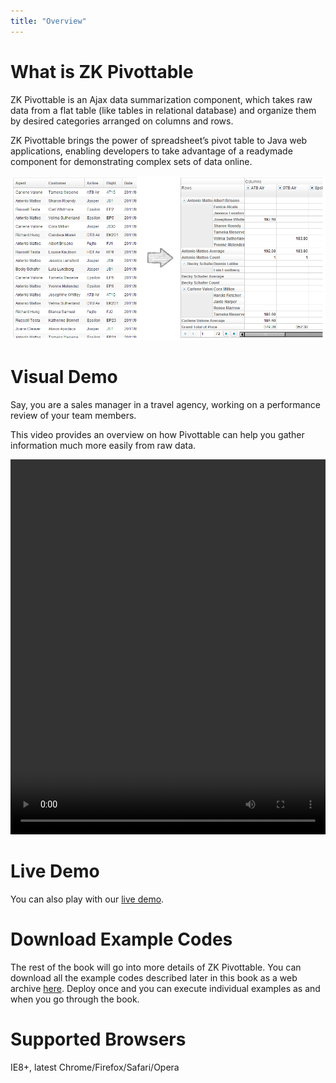 ```yaml
---
title: "Overview"
---
```


# What is ZK Pivottable

ZK Pivottable is an Ajax data summarization component, which takes raw
data from a flat table (like tables in relational database) and organize
them by desired categories arranged on columns and rows.

ZK Pivottable brings the power of spreadsheet’s pivot table to Java web
applications, enabling developers to take advantage of a readymade
component for demonstrating complex sets of data online.

![](images/ZK_Pivot_Esn_difference.png)

# Visual Demo

Say, you are a sales manager in a travel agency, working on a
performance review of your team members.

This video provides an overview on how Pivottable can help you gather
information much more easily from raw data.

<video width="100%" height="600" controls>
  <source src="images/Pivottable-2011-03-24.mp4" type="video/mp4">
  Your browser does not support the video tag.
</video>

# Live Demo

You can also play with our [live demo](http://www.zkoss.org/zkdemo/application/pivottable).

# Download Example Codes

The rest of the book will go into more details of ZK Pivottable. You can
download all the example codes described later in this book as a web
archive [here](http://www.zkoss.org/download/zkpivottable). Deploy once
and you can execute individual examples as and when you go through the
book.

# Supported Browsers

IE8+, latest Chrome/Firefox/Safari/Opera


